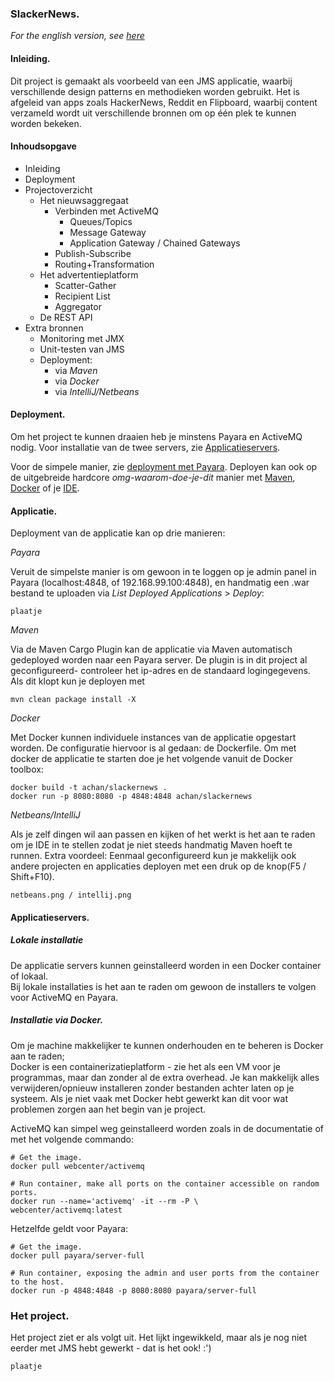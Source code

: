 ### SlackerNews.  

_For the english version, see [here]()_

#### Inleiding.

Dit project is gemaakt als voorbeeld van een JMS applicatie,
waarbij verschillende design patterns en methodieken worden gebruikt.
Het is afgeleid van apps zoals HackerNews, Reddit en Flipboard,
waarbij content verzameld wordt uit verschillende bronnen om op één plek te kunnen worden bekeken.

#### Inhoudsopgave

- Inleiding
- Deployment
- Projectoverzicht
    - Het nieuwsaggregaat
        - Verbinden met ActiveMQ
            - Queues/Topics
            - Message Gateway
            - Application Gateway / Chained Gateways
        - Publish-Subscribe
        - Routing+Transformation
    - Het advertentieplatform
        - Scatter-Gather
        - Recipient List
        - Aggregator
    - De REST API
- Extra bronnen
    - Monitoring met JMX
    - Unit-testen van JMS
    - Deployment:
        - via _Maven_
        - via _Docker_
        - via _IntelliJ/Netbeans_

#### Deployment.

Om het project te kunnen draaien heb je minstens Payara en ActiveMQ nodig.
Voor installatie van de twee servers, zie [Applicatieservers]().

Voor de simpele manier, zie [deployment met Payara]().
Deployen kan ook op de uitgebreide hardcore _omg-waarom-doe-je-dit_ manier met [Maven](), [Docker]() of je [IDE]().

#### Applicatie.

Deployment van de applicatie kan op drie manieren:

*Payara*

Veruit de simpelste manier is om gewoon in te loggen op je admin panel in Payara (localhost:4848, of 192.168.99.100:4848),
en handmatig een .war bestand te uploaden via _List Deployed Applications_ > _Deploy_:

    plaatje

*Maven*

Via de Maven Cargo Plugin kan de applicatie via Maven automatisch gedeployed worden naar een Payara server.
De plugin is in dit project al geconfigureerd- controleer het ip-adres en de standaard logingegevens.  
Als dit klopt kun je deployen met

    mvn clean package install -X

*Docker*

Met Docker kunnen individuele instances van de applicatie opgestart worden. De configuratie hiervoor is al gedaan: de Dockerfile.
Om met docker de applicatie te starten doe je het volgende vanuit de Docker toolbox:

    docker build -t achan/slackernews .
    docker run -p 8080:8080 -p 4848:4848 achan/slackernews


*Netbeans/IntelliJ*

Als je zelf dingen wil aan passen en kijken of het werkt is het aan te raden om je IDE in te stellen zodat je niet steeds handmatig Maven hoeft te runnen.
Extra voordeel: Eenmaal geconfigureerd kun je makkelijk ook andere projecten en applicaties deployen met een druk op de knop(F5 / Shift+F10).

    netbeans.png / intellij.png


#### Applicatieservers.

##### Lokale installatie
De applicatie servers kunnen geinstalleerd worden in een Docker container of lokaal.  
Bij lokale installaties is het aan te raden om gewoon de installers te volgen voor ActiveMQ en Payara.  

##### Installatie via Docker.
Om je machine makkelijker te kunnen onderhouden en te beheren is Docker aan te raden;  
Docker is een containerizatieplatform - zie het als een VM voor je programmas, maar dan zonder al de extra overhead.
Je kan makkelijk alles verwijderen/opnieuw installeren zonder bestanden achter laten op je systeem. 
Als je niet vaak met Docker hebt gewerkt kan dit voor wat problemen zorgen aan het begin van je project.
  
ActiveMQ kan simpel weg geinstalleerd worden zoals in de documentatie of met het volgende commando:

    # Get the image.
    docker pull webcenter/activemq

    # Run container, make all ports on the container accessible on random ports.
    docker run --name='activemq' -it --rm -P \
	webcenter/activemq:latest

Hetzelfde geldt voor Payara:  

	# Get the image.
    docker pull payara/server-full

    # Run container, exposing the admin and user ports from the container to the host.
    docker run -p 4848:4848 -p 8080:8080 payara/server-full



### Het project.

Het project ziet er als volgt uit. Het lijkt ingewikkeld, maar als je nog niet eerder met JMS hebt gewerkt - dat is het ook! :')

    plaatje

